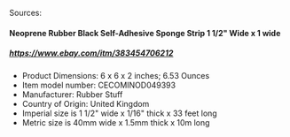 Sources:

#### Neoprene Rubber Black Self-Adhesive Sponge Strip 1 1/2" Wide x 1 wide
##### https://www.ebay.com/itm/383454706212

- Product Dimensions: 6 x 6 x 2 inches; 6.53 Ounces
- Item model number: CECOMINOD049393
- Manufacturer: Rubber Stuff
- Country of Origin: United Kingdom
- Imperial size is 1 1/2" wide x 1/16" thick x 33 feet long
- Metric size is 40mm wide x 1.5mm thick x 10m long
